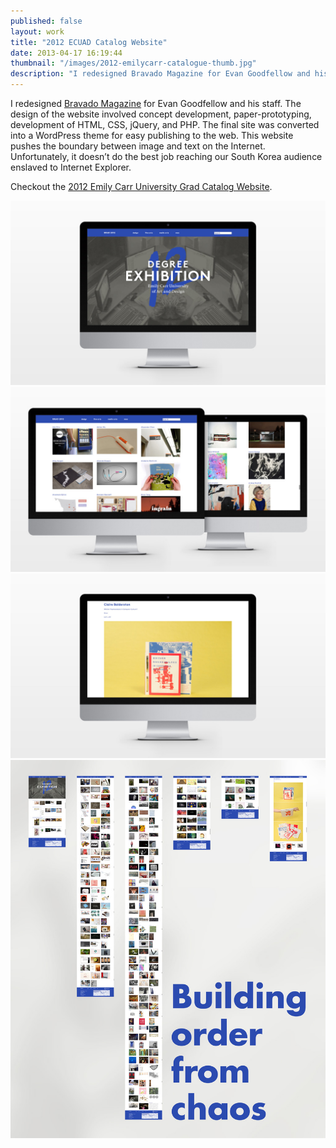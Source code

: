 ```yaml
---
published: false
layout: work
title: "2012 ECUAD Catalog Website"
date: 2013-04-17 16:19:44
thumbnail: "/images/2012-emilycarr-catalogue-thumb.jpg"
description: "I redesigned Bravado Magazine for Evan Goodfellow and his staff. The design of the website involved concept development, paper-prototyping, development of HTML, CSS, jQuery, and PHP."
---
```

I redesigned <a href="http://www.bravadomagazine.com" title="Bravado Magazine" target="_blank">Bravado Magazine</a> for Evan Goodfellow and his staff. The design of the website involved concept development, paper-prototyping, development of HTML, CSS, jQuery, and PHP. The final site was converted into a WordPress theme for easy publishing to the web. This website pushes the boundary between image and text on the Internet. Unfortunately, it doesn’t do the best job reaching our South Korea audience enslaved to Internet Explorer.

Checkout the <a href="http://grad2012.ecuad.ca" title="Emily Carr University 2012 Grad Catalogue Website" target="_blank">2012 Emily Carr University Grad Catalog Website</a>.

<img src="/images/2012-emilycarr-catalogue-home.jpg" alt="Emily Carr University 2012 Grad Catalogue Home Page" />
<img src="/images/2012-emilycarr-catalogue-degrees.jpg" alt="Design and Fine Arts Degree Pages Page" />
<img src="/images/2012-emilycarr-catalogue-project.jpg" alt="A Project Page" />
<img src="/images/2012-emilycarr-catalogue-zoomout.jpg" alt="Building Order From Chaos" />
